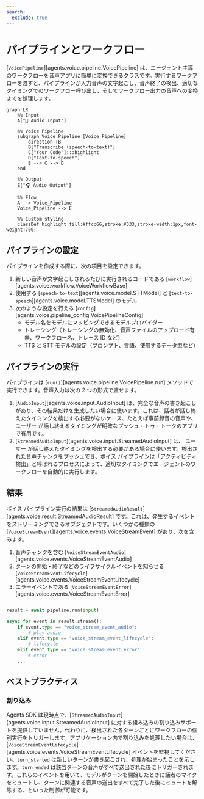 ```yaml
---
search:
  exclude: true
---
```

# パイプラインとワークフロー

[`VoicePipeline`][agents.voice.pipeline.VoicePipeline] は、エージェント主導のワークフローを音声アプリに簡単に変換できるクラスです。実行するワークフローを渡すと、パイプラインが入力音声の文字起こし、音声終了の検出、適切なタイミングでのワークフロー呼び出し、そしてワークフロー出力の音声への変換までを処理します。

```mermaid
graph LR
    %% Input
    A["🎤 Audio Input"]

    %% Voice Pipeline
    subgraph Voice_Pipeline [Voice Pipeline]
        direction TB
        B["Transcribe (speech-to-text)"]
        C["Your Code"]:::highlight
        D["Text-to-speech"]
        B --> C --> D
    end

    %% Output
    E["🎧 Audio Output"]

    %% Flow
    A --> Voice_Pipeline
    Voice_Pipeline --> E

    %% Custom styling
    classDef highlight fill:#ffcc66,stroke:#333,stroke-width:1px,font-weight:700;

```

## パイプラインの設定

パイプラインを作成する際に、次の項目を設定できます。

1. 新しい音声が文字起こしされるたびに実行されるコードである [`workflow`][agents.voice.workflow.VoiceWorkflowBase]
2. 使用する [`speech-to-text`][agents.voice.model.STTModel] と [`text-to-speech`][agents.voice.model.TTSModel] のモデル
3. 次のような設定を行える [`config`][agents.voice.pipeline_config.VoicePipelineConfig]
    - モデル名をモデルにマッピングできるモデルプロバイダー
    - トレーシング（トレーシングの無効化、音声ファイルのアップロード有無、ワークフロー名、トレース ID など）
    - TTS と STT モデルの設定（プロンプト、言語、使用するデータ型など）

## パイプラインの実行

パイプラインは [`run()`][agents.voice.pipeline.VoicePipeline.run] メソッドで実行できます。音声入力は次の 2 つの形式で渡せます。

1. [`AudioInput`][agents.voice.input.AudioInput] は、完全な音声の書き起こしがあり、その結果だけを生成したい場合に使います。これは、話者が話し終えたタイミングを検出する必要がないケース、たとえば事前録音の音声や、 ユーザー が話し終えるタイミングが明確なプッシュ・トゥ・トークのアプリで有用です。
2. [`StreamedAudioInput`][agents.voice.input.StreamedAudioInput] は、 ユーザー が話し終えたタイミングを検出する必要がある場合に使います。検出された音声チャンクをプッシュでき、ボイス パイプラインは「アクティビティ検出」と呼ばれるプロセスによって、適切なタイミングでエージェントのワークフローを自動的に実行します。

## 結果

ボイス パイプライン実行の結果は [`StreamedAudioResult`][agents.voice.result.StreamedAudioResult] です。これは、発生するイベントをストリーミングできるオブジェクトです。いくつかの種類の [`VoiceStreamEvent`][agents.voice.events.VoiceStreamEvent] があり、次を含みます。

1. 音声チャンクを含む [`VoiceStreamEventAudio`][agents.voice.events.VoiceStreamEventAudio]
2. ターンの開始・終了などのライフサイクルイベントを知らせる [`VoiceStreamEventLifecycle`][agents.voice.events.VoiceStreamEventLifecycle]
3. エラーイベントである [`VoiceStreamEventError`][agents.voice.events.VoiceStreamEventError]

```python

result = await pipeline.run(input)

async for event in result.stream():
    if event.type == "voice_stream_event_audio":
        # play audio
    elif event.type == "voice_stream_event_lifecycle":
        # lifecycle
    elif event.type == "voice_stream_event_error"
        # error
    ...
```

## ベストプラクティス

### 割り込み

Agents SDK は現時点で、[`StreamedAudioInput`][agents.voice.input.StreamedAudioInput] に対する組み込みの割り込みサポートを提供していません。代わりに、検出された各ターンごとにワークフローの個別実行をトリガーします。アプリケーション内で割り込みを処理したい場合は、[`VoiceStreamEventLifecycle`][agents.voice.events.VoiceStreamEventLifecycle] イベントを監視してください。`turn_started` は新しいターンが書き起こされ、処理が始まったことを示します。`turn_ended` は該当ターンの音声がすべて送出された後にトリガーされます。これらのイベントを用いて、モデルがターンを開始したときに話者のマイクをミュートし、ターンに関連する音声の送出をすべて完了した後にミュートを解除する、といった制御が可能です。